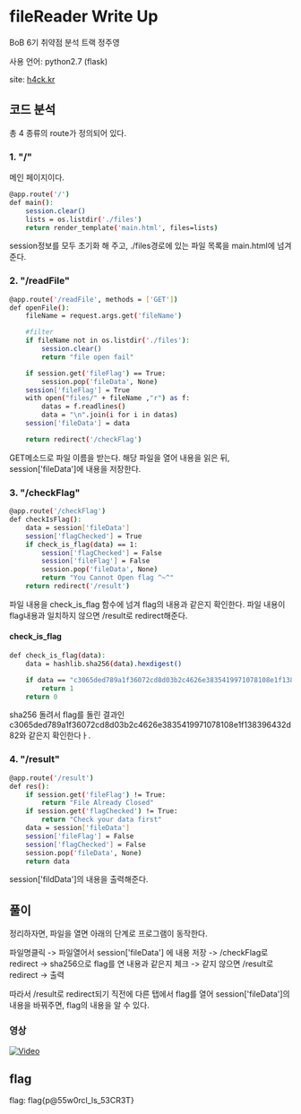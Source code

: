 # fileReader Write Up

BoB 6기 취약점 분석 트랙 정주영

사용 언어: python2.7 (flask)

site: [h4ck.kr](http://h4ck.kr)

## 코드 분석

총 4 종류의 route가 정의되어 있다.

### 1. "/"
메인 페이지이다.
```sh
@app.route('/')
def main():
    session.clear()
    lists = os.listdir('./files')
    return render_template('main.html', files=lists)
```

session정보를 모두 초기화 해 주고, ./files경로에 있는 파일 목록을 main.html에 넘겨준다.

### 2. "/readFile"
```sh
@app.route('/readFile', methods = ['GET'])
def openFile():
    fileName = request.args.get('fileName')

    #filter
    if fileName not in os.listdir('./files'):
        session.clear()
        return "file open fail"

    if session.get('fileFlag') == True:
        session.pop('fileData', None)
    session['fileFlag'] = True
    with open("files/" + fileName ,"r") as f:
        datas = f.readlines()
        data = "\n".join(i for i in datas)
    session['fileData'] = data

    return redirect('/checkFlag')
```

GET메소드로 파일 이름을 받는다. 
해당 파일을 열어 내용을 읽은 뒤, session['fileData']에 내용을 저장한다.

### 3. "/checkFlag"
```sh
@app.route('/checkFlag')
def checkIsFlag():
    data = session['fileData']
    session['flagChecked'] = True
    if check_is_flag(data) == 1:
        session['flagChecked'] = False
        session['fileFlag'] = False
        session.pop('fileData', None)
        return "You Cannot Open flag ^~^"
    return redirect('/result')
```

파일 내용을 check_is_flag 함수에 넘겨 flag의 내용과 같은지 확인한다.
파일 내용이 flag내용과 일치하지 않으면 /result로 redirect해준다.

#### check_is_flag
```sh
def check_is_flag(data):
    data = hashlib.sha256(data).hexdigest()

    if data == "c3065ded789a1f36072cd8d03b2c4626e3835419971078108e1f138396432d82":
        return 1
    return 0
```
sha256 돌려서 flag를 돌린 결과인 c3065ded789a1f36072cd8d03b2c4626e3835419971078108e1f138396432d82와 같은지 확인한다ㅏ.

### 4. "/result"
```sh
@app.route('/result')
def res():
    if session.get('fileFlag') != True:
        return "File Already Closed"
    if session.get('flagChecked') != True:
        return "Check your data first"
    data = session['fileData']
    session['fileFlag'] = False
    session['flagChecked'] = False
    session.pop('fileData', None)
    return data
```
session['fildData']의 내용을 출력해준다.

## 풀이

정리하자면, 파일을 열면 아래의 단계로 프로그램이 동작한다.

파일명클릭 -> 파일열어서 session['fileData'] 에 내용 저장 -> /checkFlag로 redirect -> sha256으로 flag를 연 내용과 같은지 체크 -> 같지 않으면 /result로 redirect -> 출력

따라서 /result로 redirect되기 직전에 다른 탭에서 flag를 열어 session['fileData']의 내용을 바꿔주면, flag의 내용을 알 수 있다.

### 영상
[![Video](http://img.youtube.com/vi/93xB2XdKkEQ/0.jpg)](https://youtu.be/93xB2XdKkEQ?t=0s)

## flag
flag: flag{p@55w0rcl_ls_53CR3T}
